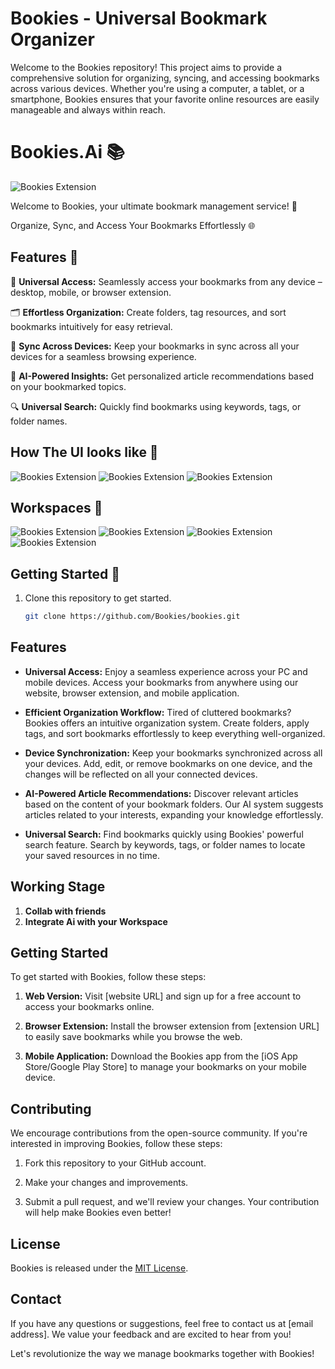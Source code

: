 # Bookies - Universal Bookmark Organizer

Welcome to the Bookies repository! This project aims to provide a comprehensive solution for organizing, syncing, and accessing bookmarks across various devices. Whether you're using a computer, a tablet, or a smartphone, Bookies ensures that your favorite online resources are easily manageable and always within reach.

# Bookies.Ai 📚
![Bookies Extension](https://drive.google.com/uc?id=1cA0_o63Rj9dIcQOvYapmHpqe9JOjqjPR)

Welcome to Bookies, your ultimate bookmark management service! 🚀

Organize, Sync, and Access Your Bookmarks Effortlessly 🌐

## Features 🌟

📱 **Universal Access:** Seamlessly access your bookmarks from any device – desktop, mobile, or browser extension.

🗂️ **Effortless Organization:** Create folders, tag resources, and sort bookmarks intuitively for easy retrieval.

🔄 **Sync Across Devices:** Keep your bookmarks in sync across all your devices for a seamless browsing experience.

🧠 **AI-Powered Insights:** Get personalized article recommendations based on your bookmarked topics.

🔍 **Universal Search:** Quickly find bookmarks using keywords, tags, or folder names.

## How The UI looks like  🚀
![Bookies Extension](https://drive.google.com/uc?id=1Kl9gO3wFwAC2SyCgaDMPD_LG9j9pcRWy)
![Bookies Extension](https://drive.google.com/uc?id=1R9rVY3PgYPElCg9EVuePmTUCg0340etT)
![Bookies Extension](https://drive.google.com/uc?id=1_zJVPHSGYn7IGRu90hKjrHsK4dtd6VcO)
## Workspaces 🚀
![Bookies Extension](https://drive.google.com/uc?id=1lgXFyGelvR4F5tX5JEH2A1vfxjsfXGTa)
![Bookies Extension](https://drive.google.com/uc?id=14wKNLRqGjv4jd113LMYjgb_pjl_TBU5_)
![Bookies Extension](https://drive.google.com/uc?id=1vmDBSZxgCQ1Mo_wJBcOmud2pFWn-vtno)
![Bookies Extension](https://drive.google.com/uc?id=19z1plg5u0Uzs_-p2si_rKrrIAZWp3UT8)
## Getting Started 🚀

1. Clone this repository to get started.
   
   ```bash
   git clone https://github.com/Bookies/bookies.git


## Features

- **Universal Access:** Enjoy a seamless experience across your PC and mobile devices. Access your bookmarks from anywhere using our website, browser extension, and mobile application.

- **Efficient Organization Workflow:** Tired of cluttered bookmarks? Bookies offers an intuitive organization system. Create folders, apply tags, and sort bookmarks effortlessly to keep everything well-organized.

- **Device Synchronization:** Keep your bookmarks synchronized across all your devices. Add, edit, or remove bookmarks on one device, and the changes will be reflected on all your connected devices.

- **AI-Powered Article Recommendations:** Discover relevant articles based on the content of your bookmark folders. Our AI system suggests articles related to your interests, expanding your knowledge effortlessly.

- **Universal Search:** Find bookmarks quickly using Bookies' powerful search feature. Search by keywords, tags, or folder names to locate your saved resources in no time.

## Working Stage
1. **Collab with friends** 
2. **Integrate Ai with your Workspace** 
## Getting Started

To get started with Bookies, follow these steps:

1. **Web Version:** Visit [website URL] and sign up for a free account to access your bookmarks online.

2. **Browser Extension:** Install the browser extension from [extension URL] to easily save bookmarks while you browse the web.

3. **Mobile Application:** Download the Bookies app from the [iOS App Store/Google Play Store] to manage your bookmarks on your mobile device.

## Contributing

We encourage contributions from the open-source community. If you're interested in improving Bookies, follow these steps:

1. Fork this repository to your GitHub account.

2. Make your changes and improvements.

3. Submit a pull request, and we'll review your changes. Your contribution will help make Bookies even better!

## License

Bookies is released under the [MIT License](LICENSE.md).

## Contact

If you have any questions or suggestions, feel free to contact us at [email address]. We value your feedback and are excited to hear from you!

Let's revolutionize the way we manage bookmarks together with Bookies!

